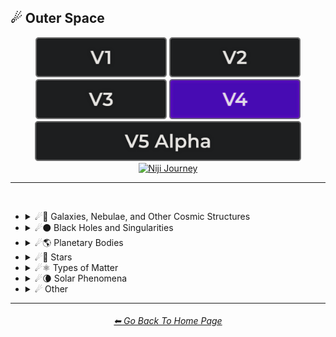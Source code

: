 <h2>☄ Outer Space</h2>

<div align="center">

[<img src="/Images/Repo_Parts/Buttons/Version_Buttons/button_version_V1_inactive.webp?raw=true" alt="MidJourney V1" height="64" />](/Pages/MJ_V1/Style_Pages/Sphere/Outer_Space.md)
[<img src="/Images/Repo_Parts/Buttons/Version_Buttons/button_version_V2_inactive.webp?raw=true" alt="MidJourney V2" height="64" />](/Pages/MJ_V2/Style_Pages/Sphere/Outer_Space.md)
[<img src="/Images/Repo_Parts/Buttons/Version_Buttons/button_version_V3_inactive.webp?raw=true" alt="MidJourney V3" height="64" />](/Pages/MJ_V3/Style_Pages/Just_The_Style/Outer_Space.md)
[<img src="/Images/Repo_Parts/Buttons/Version_Buttons/button_version_V4_active.webp?raw=true" alt="MidJourney V4" height="64" />](/Pages/MJ_V4/Style_Pages/Just_The_Style/Outer_Space.md)
<br>
[<img src="/Images/Repo_Parts/Buttons/Version_Buttons/button_version_V5_Alpha_inactive_half.webp?raw=true" alt="MidJourney V5" height="64" />](/Pages/MJ_V5/Style_Pages/Just_The_Style/Outer_Space.md)
[<img src="/Images/Repo_Parts/Buttons/Version_Buttons/button_version_niji_inactive_half.webp?raw=true" alt="Niji Journey" height="64" />](/Pages/Niji_Journey/Niji_V4/Style_Pages/Outer_Space.md)

</div>

<hr>
<br>


- <details><summary>☄🌌 Galaxies, Nebulae, and Other Cosmic Structures</summary><p><div align="center">

	| Galaxy |
	| :-: |
	| <img src="/Images/MJ_V4/V4_Alpha_3.5/Midjourney_Styles/Galaxy.webp?raw=true" width="256" /> |

	<br>

	| Nebula | Supernova | Hypernova |
	| :-: | :-: | :-: |
	| <img src="/Images/MJ_V4/V4_Alpha_3.5/Midjourney_Styles/Nebula.webp?raw=true" width="256" /> | <img src="/Images/MJ_V4/V4_Alpha_3.6/Midjourney_Styles/Supernova.webp?raw=true" width="256" /> | <img src="/Images/MJ_V4/V4_Alpha_3.5/Midjourney_Styles/Hypernova.webp?raw=true" width="256" /> |
	
	<br>

	| Vela Pulsar | Quasar | Microquasar |
	| :-: | :-: | :-: |
	| <img src="/Images/MJ_V4/V4_Alpha_3.5/Midjourney_Styles/Vela_Pulsar.webp?raw=true" width="256" /> | <img src="/Images/MJ_V4/V4_Alpha_3.5/Midjourney_Styles/Quasar.webp?raw=true" width="256" /> | <img src="/Images/MJ_V4/V4_Alpha_3.5/Midjourney_Styles/Microquasar.webp?raw=true" width="256" /> |

	<br>
	
	| Asteroid |
	| :-: |
	| <img src="/Images/MJ_V4/V4_Alpha_3.5/Midjourney_Styles/Asteroid.webp?raw=true" width="256" /> |

  </div></p></details>


- <details><summary>☄⚫ Black Holes and Singularities</summary><p><div align="center">

	| Blackhole | Wormhole |
	| :-: | :-: |
	| <img src="/Images/MJ_V4/V4_Alpha_3.5/Midjourney_Styles/Blackhole.webp?raw=true" width="256" /> | <img src="/Images/MJ_V4/V4_Alpha_3.5/Midjourney_Styles/Wormhole.webp?raw=true" width="256" /> |

  </div></p></details>


- <details><summary>☄🌎 Planetary Bodies</summary><p><div align="center">

	| Planet | Planets | Planetary |
	| :-: | :-: | :-: |
	| <img src="/Images/MJ_V4/V4_Alpha_3.5/Midjourney_Styles/Planet.webp?raw=true" width="256" /> | <img src="/Images/MJ_V4/V4_Alpha_3.5/Midjourney_Styles/Planets.webp?raw=true" width="256" /> | <img src="/Images/MJ_V4/V4_Alpha_3.5/Midjourney_Styles/Planetary.webp?raw=true" width="256" /> |
	
	<br>

	| Planet Mercury |
	| :-: |
	| <img src="/Images/MJ_V4/V4_Alpha_3.5/Midjourney_Styles/Planet_Mercury.webp?raw=true" width="256" /> |
	
	<br>
	
	| Planet Venus |
	| :-: |
	| <img src="/Images/MJ_V4/V4_Alpha_3.5/Midjourney_Styles/Planet_Venus.webp?raw=true" width="256" /> |
	
	<br>
	
	| Earth | Planet Earth | Global |
	| :-: | :-: | :-: |
	| <img src="/Images/MJ_V4/V4_Alpha_3.5/Midjourney_Styles/Earth.webp?raw=true" width="256" /> | <img src="/Images/MJ_V4/V4_Alpha_3.5/Midjourney_Styles/Planet_Earth.webp?raw=true" width="256" /> | <img src="/Images/MJ_V4/V4_Alpha_3.5/Midjourney_Styles/Global.webp?raw=true" width="256" /> |

	<br>

	| Mars | Planet Mars |
	| :-: | :-: |
	| <img src="/Images/MJ_V4/V4_Alpha_3.5/Midjourney_Styles/Mars.webp?raw=true" width="256" /> | <img src="/Images/MJ_V4/V4_Alpha_3.5/Midjourney_Styles/Planet_Mars.webp?raw=true" width="256" /> |
	
	<br>
	
	| Jupiter | Planet Jupiter |
	| :-: | :-: |
	| <img src="/Images/MJ_V4/V4_Alpha_3.5/Midjourney_Styles/Jupiter.webp?raw=true" width="256" /> | <img src="/Images/MJ_V4/V4_Alpha_3.5/Midjourney_Styles/Planet_Jupiter.webp?raw=true" width="256" /> |
	
	<br>
	
	| Saturn | Planet Saturn |
	| :-: | :-: |
	| <img src="/Images/MJ_V4/V4_Alpha_3.5/Midjourney_Styles/Saturn.webp?raw=true" width="256" /> | <img src="/Images/MJ_V4/V4_Alpha_3.5/Midjourney_Styles/Planet_Saturn.webp?raw=true" width="256" /> |

	<br>
	
	| Uranus | Planet Uranus |
	| :-: | :-: |
	| <img src="/Images/MJ_V4/V4_Alpha_3.5/Midjourney_Styles/Uranus.webp?raw=true" width="256" /> | <img src="/Images/MJ_V4/V4_Alpha_3.5/Midjourney_Styles/Planet_Uranus.webp?raw=true" width="256" /> |
	
	<br>
	
	| Neptune | Planet Neptune |
	| :-: | :-: |
	| <img src="/Images/MJ_V4/V4_Alpha_3.5/Midjourney_Styles/Neptune.webp?raw=true" width="256" /> | <img src="/Images/MJ_V4/V4_Alpha_3.5/Midjourney_Styles/Planet_Neptune.webp?raw=true" width="256" /> |
	
	<br>
	
	| Pluto | Planet Pluto |
	| :-: | :-: |
	| <img src="/Images/MJ_V4/V4_Alpha_3.5/Midjourney_Styles/Pluto.webp?raw=true" width="256" /> | <img src="/Images/MJ_V4/V4_Alpha_3.5/Midjourney_Styles/Planet_Pluto.webp?raw=true" width="256" /> |
	
  </div></p></details>


- <details><summary>☄🌟 Stars</summary><p><div align="center">

	| Sun |
	| :-: |
	| <img src="/Images/MJ_V4/V4_Alpha_3.5/Midjourney_Styles/Sun.webp?raw=true" width="256" /> |
	
	<br>

	| Starry | Stellar Corona |
	| :-: | :-: |
	| <img src="/Images/MJ_V4/V4_Alpha_3.5/Midjourney_Styles/Starry.webp?raw=true" width="256" /> | <img src="/Images/MJ_V4/V4_Alpha_3.5/Midjourney_Styles/Stellar_Corona.webp?raw=true" width="256" /> |

	<br>

	| Neutron Star | Magnetar |
	| :-: | :-: |
	| <img src="/Images/MJ_V4/V4_Alpha_3.5/Midjourney_Styles/Neutron_Star.webp?raw=true" width="256" /> | <img src="/Images/MJ_V4/V4_Alpha_3.5/Midjourney_Styles/Magnetar.webp?raw=true" width="256" /> |
	
	<br>
	
	| Constellation |
	| :-: |
	| <img src="/Images/MJ_V4/V4_Alpha_3.5/Midjourney_Styles/Constellation.webp?raw=true" width="256" /> |

  </div></p></details>


- <details><summary>☄⚛ Types of Matter</summary><p><div align="center">

	| Antimatter | Dark Matter |
	| :-: | :-: |
	| <img src="/Images/MJ_V4/V4_Alpha_3.5/Midjourney_Styles/Antimatter.webp?raw=true" width="256" /> | <img src="/Images/MJ_V4/V4_Alpha_3.5/Midjourney_Styles/Dark_Matter.webp?raw=true" width="256" /> |

  </div></p></details>


- <details><summary>☄🌘 Solar Phenomena</summary><p><div align="center">

	| Solar Eclipse | Eclipse |
	| :-: | :-: |
	| <img src="/Images/MJ_V4/V4_Alpha_3.5/Midjourney_Styles/Solar_Eclipse.webp?raw=true" width="256" /> | <img src="/Images/MJ_V4/V4_Alpha_3.5/Midjourney_Styles/Eclipse.webp?raw=true" width="256" /> |

  </div></p></details>


- <details><summary>☄ Other</summary><p><div align="center">

	| Spacecore | Cosmic | Celestial |
	| :-: | :-: | :-: |
	| <img src="/Images/MJ_V4/V4_Alpha_3.5/Midjourney_Styles/Spacecore.webp?raw=true" width="256" /> | <img src="/Images/MJ_V4/V4_Alpha_3.5/Midjourney_Styles/Cosmic.webp?raw=true" width="256" /> | <img src="/Images/MJ_V4/V4_Alpha_3.5/Midjourney_Styles/Celestial.webp?raw=true" width="256" /> |
	
	<br>

	| Stellar | Interstellar | Interstellar Space |
	| :-: | :-: | :-: |
	| <img src="/Images/MJ_V4/V4_Alpha_3.5/Midjourney_Styles/Stellar.webp?raw=true" width="256" /> | <img src="/Images/MJ_V4/V4_Alpha_3.5/Midjourney_Styles/Interstellar.webp?raw=true" width="256" /> | <img src="/Images/MJ_V4/V4_Alpha_3.5/Midjourney_Styles/Interstellar_Space.webp?raw=true" width="256" /> |

	<br>

	| Galactic | Lunar |
	| :-: | :-: |
	| <img src="/Images/MJ_V4/V4_Alpha_3.5/Midjourney_Styles/Galactic.webp?raw=true" width="256" /> | <img src="/Images/MJ_V4/V4_Alpha_3.5/Midjourney_Styles/Lunar.webp?raw=true" width="256" /> |

	<br>

	| Outer Space | Universe |
	| :-: | :-: |
	| <img src="/Images/MJ_V4/V4_Alpha_3.5/Midjourney_Styles/Outer_Space.webp?raw=true" width="256" /> | <img src="/Images/MJ_V4/V4_Alpha_3.5/Midjourney_Styles/Universe.webp?raw=true" width="256" /> |

	<br>

	| Orbital | NASA |
	| :-: | :-: |
	| <img src="/Images/MJ_V4/V4_Alpha_3.5/Midjourney_Styles/Orbital.webp?raw=true" width="256" /> | <img src="/Images/MJ_V4/V4_Alpha_3.5/Midjourney_Styles/NASA.webp?raw=true" width="256" /> |

	<br>

	| Crab Pulsar |
	| :-: |
	| <img src="/Images/MJ_V4/V4_Alpha_3.5/Midjourney_Styles/Crab_Pulsar.webp?raw=true" width="256" /> |

  </div></p></details>


<hr><!--------------->
<div align="center">
<h6><a href="/README.md">⬅ Go Back To Home Page</a></h6>
</div>